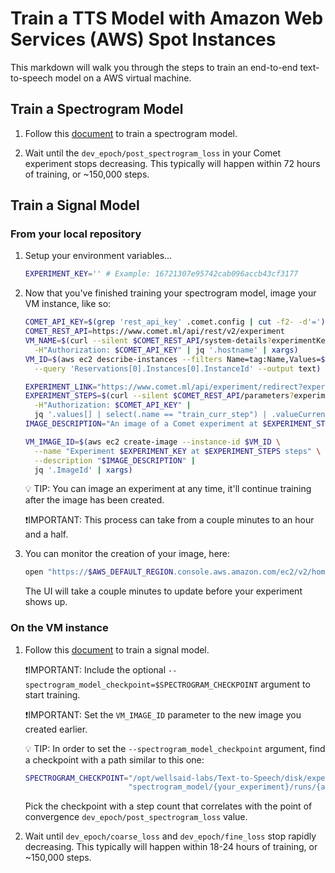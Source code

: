 # Train a TTS Model with Amazon Web Services (AWS) Spot Instances

This markdown will walk you through the steps to train an end-to-end text-to-speech model
on a AWS virtual machine.

## Train a Spectrogram Model

1. Follow this [document](TRAIN_MODEL_AWS_SPOT.md) to train a spectrogram model.

1. Wait until the `dev_epoch/post_spectrogram_loss` in your Comet experiment stops decreasing. This
   typically will happen within 72 hours of training, or \~150,000 steps.

## Train a Signal Model

### From your local repository

1. Setup your environment variables...

   ```bash
   EXPERIMENT_KEY='' # Example: 16721307e95742cab096accb43cf3177
   ```

1. Now that you've finished training your spectrogram model, image your VM instance, like so:

   ```bash
   COMET_API_KEY=$(grep 'rest_api_key' .comet.config | cut -f2- -d'=')
   COMET_REST_API=https://www.comet.ml/api/rest/v2/experiment
   VM_NAME=$(curl --silent $COMET_REST_API/system-details?experimentKey=$EXPERIMENT_KEY \
     -H"Authorization: $COMET_API_KEY" | jq '.hostname' | xargs)
   VM_ID=$(aws ec2 describe-instances --filters Name=tag:Name,Values=$VM_NAME \
     --query 'Reservations[0].Instances[0].InstanceId' --output text)

   EXPERIMENT_LINK="https://www.comet.ml/api/experiment/redirect?experimentKey=$EXPERIMENT_KEY"
   EXPERIMENT_STEPS=$(curl --silent $COMET_REST_API/parameters?experimentKey=$EXPERIMENT_KEY \
     -H"Authorization: $COMET_API_KEY" |
     jq '.values[] | select(.name == "train_curr_step") | .valueCurrent' | xargs)
   IMAGE_DESCRIPTION="An image of a Comet experiment at $EXPERIMENT_STEPS steps. Link to experiment: $EXPERIMENT_LINK"

   VM_IMAGE_ID=$(aws ec2 create-image --instance-id $VM_ID \
     --name "Experiment $EXPERIMENT_KEY at $EXPERIMENT_STEPS steps" \
     --description "$IMAGE_DESCRIPTION" |
     jq '.ImageId' | xargs)
   ```

   💡 TIP: You can image an experiment at any time, it'll continue training after the image
   has been created.

   ❗IMPORTANT: This process can take from a couple minutes to an hour and a half.

1. You can monitor the creation of your image, here:

   ```bash
   open "https://$AWS_DEFAULT_REGION.console.aws.amazon.com/ec2/v2/home?region=$AWS_DEFAULT_REGION#Snapshots:sort=startTime"
   ```

   The UI will take a couple minutes to update before your experiment shows up.

### On the VM instance

1. Follow this [document](TRAIN_MODEL_AWS_SPOT.md) to train a signal model.

   ❗IMPORTANT: Include the optional `--spectrogram_model_checkpoint=$SPECTROGRAM_CHECKPOINT`
   argument to start training.

   ❗IMPORTANT: Set the `VM_IMAGE_ID` parameter to the new image you created earlier.

   💡 TIP: In order to set the `--spectrogram_model_checkpoint` argument, find a checkpoint with a
   path similar to this one:

   ```bash
   SPECTROGRAM_CHECKPOINT="/opt/wellsaid-labs/Text-to-Speech/disk/experiments/" \
                          "spectrogram_model/{your_experiment}/runs/{a_run}/checkpoints/step-*.pt"
   ```

   Pick the checkpoint with a step count that correlates with the point of convergence
   `dev_epoch/post_spectrogram_loss` value.

1. Wait until `dev_epoch/coarse_loss` and `dev_epoch/fine_loss` stop rapidly
   decreasing. This typically will happen within 18-24 hours of training, or \~150,000 steps.
